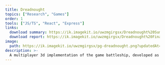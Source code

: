 ```yaml
---
title: Dreadnought
topics: ["Research", "Games"]
order: 1
tools: ["JS/TS", "React", "Express"]
links:
  download summary: https://ik.imagekit.io/uwzmgirgsx/Dreadnought%20Summary%20Presentation.pptx?updatedAt=1742525117590
  download report: https://ik.imagekit.io/uwzmgirgsx/Dreadnought%20Final%20Coding%20Report.docx?updatedAt=1742525366165
image:
  path: https://ik.imagekit.io/uwzmgirgsx/pg-dreadnought.png?updatedAt=1742525446000
description: >-
  A multiplayer 3d implementation of the game battleship, developed as part of a team for CS 442 Software Engineering II.
---
```


